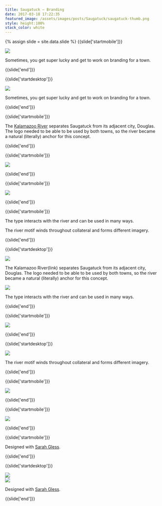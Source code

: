 ```yaml
---
title: Saugatuck — Branding
date: 2017-03-18 17:22:35
featured_image: /assets/images/posts/Saugatuck/saugatuck-thumb.png
style: height:100%
stack_color: white
---
```

{% assign slide = site.data.slide %}
{{slide['startmobile']}}

<div><img class='full-height' src='{{ site.url }}/assets/images/posts/Saugatuck/saugatuck-1-mobile.jpg' srcset='{{ site.url }}/assets/images/posts/Saugatuck/saugatuck-1-mobile.jpg 375w, {{ site.url }}/assets/images/posts/Saugatuck/saugatuck-1-mobile@2x.jpg 750w, {{ site.url }}/assets/images/posts/Saugatuck/saugatuck-1-mobile@3x.jpg 1125w'></div>

<p class="bg">Sometimes, you get super lucky and get to work on branding for a town.</p>

{{slide['end']}}

{{slide['startdesktop']}}

<div><img class='full-width' src='{{ site.url }}/assets/images/posts/Saugatuck/saugatuck-1@3x.png' srcset='{{ site.url }}/assets/images/posts/Saugatuck/saugatuck-1.png 1024w, {{ site.url }}/assets/images/posts/Saugatuck/saugatuck-1@2x.png 2048w, {{ site.url }}/assets/images/posts/Saugatuck/saugatuck-1@3x.png 3072w'></div>

Sometimes, you get super lucky and get to work on branding for a town.

{{slide['end']}}

{{slide['startmobile']}}

The <a href='https://en.wikipedia.org/wiki/Kalamazoo_River'>Kalamazoo River</a> separates Saugatuck from its adjacent city, Douglas. The logo needed to be able to be used by both towns, so the river became a natural (literally) anchor for this concept.

{{slide['end']}}

{{slide['startmobile']}}

<div><img class='full-height' src='{{ site.url }}/assets/images/posts/Saugatuck/saugatuck-2-mobile.jpg' srcset='{{ site.url }}/assets/images/posts/Saugatuck/saugatuck-2-mobile.jpg 375w, {{ site.url }}/assets/images/posts/Saugatuck/saugatuck-2-mobile@2x.jpg 750w, {{ site.url }}/assets/images/posts/Saugatuck/saugatuck-2-mobile@3x.jpg 1125w'></div>

<p class='bg-dark'></p>


{{slide['end']}}

{{slide['startmobile']}}

<div><img class='full-height' src='{{ site.url }}/assets/images/posts/Saugatuck/saugatuck-6-mobile.png' srcset='{{ site.url }}/assets/images/posts/Saugatuck/saugatuck-6-mobile.png 375w, {{ site.url }}/assets/images/posts/Saugatuck/saugatuck-6-mobile@2x.png 750w, {{ site.url }}/assets/images/posts/Saugatuck/saugatuck-6-mobile@3x.png 1125w'></div>


{{slide['end']}}

{{slide['startmobile']}}

The type interacts with the river and can be used in many ways.

The river motif winds throughout collateral and forms different imagery.

{{slide['end']}}

{{slide['startdesktop']}}

<div><img src='{{ site.url }}/assets/images/posts/Saugatuck/saugatuck-2@2x.jpg' srcset='{{ site.url }}/assets/images/posts/Saugatuck/saugatuck-2.jpg 794w, {{ site.url }}/assets/images/posts/Saugatuck/saugatuck-2@2x.jpg 1588w, {{ site.url }}/assets/images/posts/Saugatuck/saugatuck-2@3x.jpg 2382w'></div>

The Kalamazoo River(link) separates Saugatuck from its adjacent city, Douglas. The logo needed to be able to be used by both towns, so the river became a natural (literally) anchor for this concept.

<div><img src='{{ site.url }}/assets/images/posts/Saugatuck/saugatuck-3@2x.jpg' srcset='{{ site.url }}/assets/images/posts/Saugatuck/saugatuck-3.jpg 794w, {{ site.url }}/assets/images/posts/Saugatuck/saugatuck-3@2x.jpg 1588w, {{ site.url }}/assets/images/posts/Saugatuck/saugatuck-3@3x.jpg 2382w'></div>

The type interacts with the river and can be used in many ways.

{{slide['end']}}

{{slide['startmobile']}}

<div><img class='full-height' src='{{ site.url }}/assets/images/posts/Saugatuck/saugatuck-3-mobile.png' srcset='{{ site.url }}/assets/images/posts/Saugatuck/saugatuck-3-mobile.png 375w, {{ site.url }}/assets/images/posts/Saugatuck/saugatuck-3-mobile@2x.png 750w, {{ site.url }}/assets/images/posts/Saugatuck/saugatuck-3-mobile@3x.png 1125w'></div>

<p class='bg-dark'></p>


{{slide['end']}}

{{slide['startdesktop']}}

<div><img src='{{ site.url }}/assets/images/posts/Saugatuck/saugatuck-4@2x.jpg' srcset='{{ site.url }}/assets/images/posts/Saugatuck/saugatuck-4.jpg 794w, {{ site.url }}/assets/images/posts/Saugatuck/saugatuck-4@2x.jpg 1588w, {{ site.url }}/assets/images/posts/Saugatuck/saugatuck-4@3x.jpg 2382w'></div>

The river motif winds throughout collateral and forms different imagery.

{{slide['end']}}

{{slide['startmobile']}}

<div><img class='full-height' src='{{ site.url }}/assets/images/posts/Saugatuck/saugatuck-4-mobile.png' srcset='{{ site.url }}/assets/images/posts/Saugatuck/saugatuck-4-mobile.png 375w, {{ site.url }}/assets/images/posts/Saugatuck/saugatuck-4-mobile@2x.png 750w, {{ site.url }}/assets/images/posts/Saugatuck/saugatuck-4-mobile@3x.png 1125w'></div>

<p class='bg-dark'></p>


{{slide['end']}}

{{slide['startmobile']}}

<div><img class='full-height' src='{{ site.url }}/assets/images/posts/Saugatuck/saugatuck-5-mobile.png' srcset='{{ site.url }}/assets/images/posts/Saugatuck/saugatuck-5-mobile.png 375w, {{ site.url }}/assets/images/posts/Saugatuck/saugatuck-5-mobile@2x.png 750w, {{ site.url }}/assets/images/posts/Saugatuck/saugatuck-5-mobile@3x.png 1125w'></div>

<p class='bg-dark'></p>

{{slide['end']}}

{{slide['startmobile']}}

Designed with <a href='http://sarahgless.com/'>Sarah Gless</a>.

{{slide['end']}}

{{slide['startdesktop']}}

<div><img src='{{ site.url }}/assets/images/posts/Saugatuck/saugatuck-5@2x.jpg' srcset='{{ site.url }}/assets/images/posts/Saugatuck/saugatuck-5.jpg 794w, {{ site.url }}/assets/images/posts/Saugatuck/saugatuck-5@2x.jpg 1588w, {{ site.url }}/assets/images/posts/Saugatuck/saugatuck-5@3x.jpg 2382w'></div>

<div><img src='{{ site.url }}/assets/images/posts/Saugatuck/saugatuck-6@2x.jpg' srcset='{{ site.url }}/assets/images/posts/Saugatuck/saugatuck-6.jpg 794w, {{ site.url }}/assets/images/posts/Saugatuck/saugatuck-6@2x.jpg 1588w, {{ site.url }}/assets/images/posts/Saugatuck/saugatuck-6@3x.jpg 2382w'></div>

Designed with <a href='http://sarahgless.com/'>Sarah Gless</a>.

{{slide['end']}}